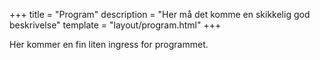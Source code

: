 +++
title = "Program"
description = "Her må det komme en skikkelig god beskrivelse"
template = "layout/program.html"
+++

Her kommer en fin liten ingress for programmet.
